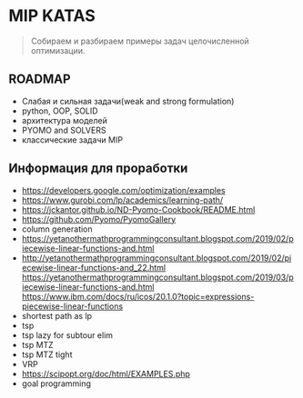 # MIP KATAS

> Собираем и разбираем примеры задач целочисленной оптимизации.

## ROADMAP

- Слабая и сильная задачи(weak and strong formulation)
- python, OOP, SOLID
- архитектура моделей
- PYOMO and SOLVERS
- классические задачи MIP

## Информация для проработки

- https://developers.google.com/optimization/examples
- https://www.gurobi.com/lp/academics/learning-path/
- https://jckantor.github.io/ND-Pyomo-Cookbook/README.html
- https://github.com/Pyomo/PyomoGallery
- column generation
- https://yetanothermathprogrammingconsultant.blogspot.com/2019/02/piecewise-linear-functions-and.html
- http://yetanothermathprogrammingconsultant.blogspot.com/2019/02/piecewise-linear-functions-and_22.html
https://yetanothermathprogrammingconsultant.blogspot.com/2019/03/piecewise-linear-functions-and.html
https://www.ibm.com/docs/ru/icos/20.1.0?topic=expressions-piecewise-linear-functions
- shortest path as lp
- tsp
- tsp lazy for subtour elim
- tsp MTZ
- tsp MTZ tight
- VRP
- https://scipopt.org/doc/html/EXAMPLES.php
- goal programming
